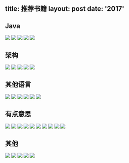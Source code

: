title: 推荐书籍
layout: post
date: '2017'
---------


## Java

<img src="/static/img/effective-java.jpg" class="book-cover"/>
<img src="/static/img/thinking-in-java.jpg" class="book-cover"/>
<img src="/static/img/java-151-tips.jpg" class="book-cover"/>
<img src="/static/img/javaweb-technology-insider.jpg" class="book-cover"/>
<img src="/static/img/java8-function-programming.jpg" class="book-cover"/>

## 架构

<img src="/static/img/netty-authoritative-guide.jpg" class="book-cover"/>
<img src="/static/img/java-middleware-development-practice.jpg" class="book-cover"/>
<img src="/static/img/art-of-concurrent-java-programming.jpg" class="book-cover"/>
<img src="/static/img/large-site-technical-architecture.jpg" class="book-cover"/>
<img src="/static/img/deep-understanding-of-jvm.jpg" class="book-cover"/>

## 其他语言

<img src="/static/img/go-web.jpg" class="book-cover"/>
<img src="/static/img/redis-in-action.jpg" class="book-cover"/>
<img src="/static/img/seven-weeks-seven-languages.jpg" class="book-cover"/>
<img src="/static/img/falsk-web.jpg" class="book-cover"/>
<img src="/static/img/golang-write-jvm.jpg" class="book-cover"/>
<img src="/static/img/cute-python.jpg" class="book-cover"/>


## 有点意思

<img src="/static/img/hackers-and-painters.jpg" class="book-cover"/>
<img src="/static/img/illustration-of-http.jpg" class="book-cover"/>
<img src="/static/img/graphical-password-technology.jpg" class="book-cover"/>
<img src="/static/img/tcpip.jpg" class="book-cover"/>
<img src="/static/img/the-art-of-readable-code.jpg" class="book-cover"/>

<img src="/static/img/contracted-beauty.jpg" class="book-cover"/>
<img src="/static/img/learning-the-vi-and-vim-editors.jpg" class="book-cover"/>
<img src="/static/img/algorithm4.jpg" class="book-cover"/>
<img src="/static/img/the-world-is-digital.jpg" class="book-cover"/>
<img src="/static/img/art-of-software-framework-design.jpg" class="book-cover"/>

## 其他

<img src="/static/img/weakness-of-human-nature.jpg" class="book-cover"/>
<img src="/static/img/parchment.jpg" class="book-cover"/>
<img src="/static/img/steve-jobs.jpg" class="book-cover"/>
<img src="/static/img/at-the-top-of-the-wave.jpg" class="book-cover"/>
<img src="/static/img/confessions-of-a-public-speaker.jpg" class="book-cover"/>
